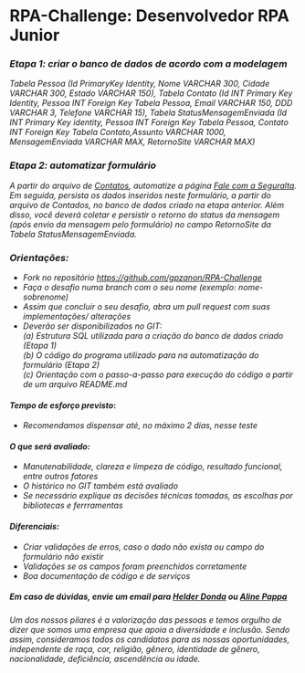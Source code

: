 # RPA-Challenge: Desenvolvedor RPA Junior

### *Etapa 1: criar o banco de dados de acordo com a modelagem*

*Tabela Pessoa (Id PrimaryKey Identity, Nome VARCHAR 300, Cidade VARCHAR 300, Estado VARCHAR 150), Tabela Contato (Id INT Primary Key Identity, Pessoa INT Foreign Key Tabela Pessoa, Email VARCHAR 150, DDD VARCHAR 3, Telefone VARCHAR 15), Tabela StatusMensagemEnviada (Id INT Primary Key identity, Pessoa INT Foreign Key Tabela Pessoa, Contato INT Foreign Key Tabela Contato,Assunto VARCHAR 1000, MensagemEnviada VARCHAR MAX, RetornoSite VARCHAR MAX)*

### *Etapa 2: automatizar formulário*
*A partir do arquivo de [Contatos](https://github.com/gpzanon/RPA-Challenge/blob/main/Contatos.csv), automatize a página [Fale com a Seguralta]( http://seguralta.com.br/site/contato). Em seguida, persista os dados inseridos neste formulário, a partir do arquivo de Contados, no banco de dados criado na etapa anterior. Além disso, você deverá coletar e persistir o retorno do status da mensagem (após envio da mensagem pelo formulário) no campo RetornoSite da Tabela StatusMensagemEnviada.*


### *Orientações:*
- *Fork no repositório https://github.com/gpzanon/RPA-Challenge*
- *Faça o desafio numa branch com o seu nome (exemplo: nome-sobrenome)*
- *Assim que concluir o seu desafio, abra um pull request com suas implementações/ alterações*
- *Deverão ser disponibilizados no GIT:*</br>
  *(a) Estrutura SQL utilizada para a criação do banco de dados criado (Etapa 1)*</br>
  *(b) O código do programa utilizado para na automatização do formulário (Etapa 2)*</br>
  *(c) Orientação com o passo-a-passo para execução do código a partir de um arquivo README.md*

#### *Tempo de esforço previsto*:
- *Recomendamos dispensar até, no máximo 2 dias, nesse teste*

#### *O que será avaliado:*
- *Manutenabilidade, clareza e limpeza de código, resultado funcional, entre outros fatores*
- *O histórico no GIT também está avaliado*
- *Se necessário explique as decisões técnicas tomadas, as escolhas por bibliotecas e ferrramentas*

#### *Diferenciais:*
- *Criar validações de erros, caso o dado não exista ou campo do formulário não existir*
- *Validações se os campos foram preenchidos corretamente*
- *Boa documentação de código e de serviços*</p>


##### *Em caso de dúvidas, envie um email para [Helder Donda](mailto:helder.dev@seguralta.com.br) ou [Aline Pappa](mailto:aline.dev@seguralta.com.br)*
*Um dos nossos pilares é a valorização das pessoas e temos orgulho de dizer que somos uma empresa que apoia a diversidade e inclusão. Sendo assim, consideramos todos os candidatos para as nossas oportunidades, independente de raça, cor, religião, gênero, identidade de gênero, nacionalidade, deficiência, ascendência ou idade.*

